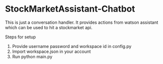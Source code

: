 # StockMarketAssistant-Chatbot

This is just a conversation handler. It provides actions from watson assistant which can be used to hit a stockmarket api.

Steps for setup

1. Provide username password and workspace id in config.py
2. Import workspace.json in your account
3. Run python main.py
